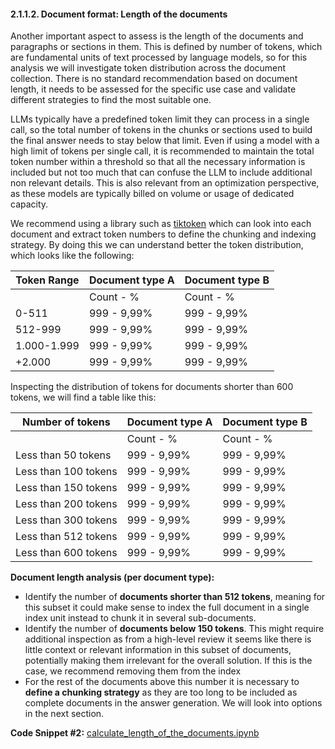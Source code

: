 #### 2.1.1.2. Document format: Length of the documents

Another important aspect to assess is the length of the documents and paragraphs or sections in them. This is defined by number of tokens, which are fundamental units of text processed by language models, so for this analysis we will investigate token distribution across the document collection. There is no standard recommendation based on document length, it needs to be assessed for the specific use case and validate different strategies to find the most suitable one.

LLMs typically have a predefined token limit they can process in a single call, so the total number of tokens in the chunks or sections used to build the final answer needs to stay below that limit. Even if using a model with a high limit of tokens per single call, it is recommended to maintain the total token number within a threshold so that all the necessary information is included but not too much that can confuse the LLM to include additional non relevant details. This is also relevant from an optimization perspective, as these models are typically billed on volume or usage of dedicated capacity.

We recommend using a library such as [tiktoken](https://github.com/openai/openai-cookbook/blob/main/examples/How_to_count_tokens_with_tiktoken.ipynb) which can look into each document and extract token numbers to define the chunking and indexing strategy. By doing this we can understand better the token distribution, which looks like the following:

| Token Range | Document type A | Document type B |
| --- | --- | --- |
|  | Count - %  | Count - %  |
| 0-511 | 999 - 9,99% | 999 - 9,99% |
| 512-999 | 999 - 9,99% | 999 - 9,99% |
| 1.000-1.999 | 999 - 9,99% | 999 - 9,99% |
| +2.000 | 999 - 9,99% | 999 - 9,99% |

Inspecting the distribution of tokens for documents shorter than 600 tokens, we will find a table like this:

| Number of tokens | Document type A | Document type B |
| --- | --- | --- |
|   | Count - %  | Count - %   |
| Less than 50 tokens | 999 - 9,99% | 999 - 9,99% |
| Less than 100 tokens | 999 - 9,99% | 999 - 9,99% |
| Less than 150 tokens | 999 - 9,99% | 999 - 9,99% |
| Less than 200 tokens | 999 - 9,99% | 999 - 9,99% |
| Less than 300 tokens | 999 - 9,99% | 999 - 9,99% |
| Less than 512 tokens | 999 - 9,99% | 999 - 9,99% |
| Less than 600 tokens | 999 - 9,99% | 999 - 9,99% |

**Document length analysis (per document type):**

- Identify the number of **documents shorter than 512 tokens**, meaning for this subset it could make sense to index the full document in a single index unit instead to chunk it in several sub-documents.
- Identify the number of **documents below 150 tokens**. This might require additional inspection as from a high-level review it seems like there is little context or relevant information in this subset of documents, potentially making them irrelevant for the overall solution. If this is the case, we recommend removing them from the index
- For the rest of the documents above this number it is necessary to **define a chunking strategy** as they are too long to be included as complete documents in the answer generation. We will look into options in the next section.

**Code Snippet #2:**
[calculate_length_of_the_documents.ipynb](./calculate_length_of_the_documents.ipynb)